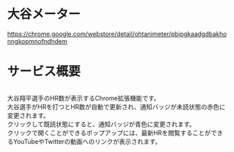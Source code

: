 # 大谷メーター

https://chrome.google.com/webstore/detail/ohtanimeter/pbipgkaadgdbakhonngkopmnofndhdem

# サービス概要

<a href="https://chrome.google.com/webstore/detail/ohtanimeter/pbipgkaadgdbakhonngkopmnofndhdem">
  <img width="0%" src="https://user-images.githubusercontent.com/72296262/125817489-b6d41532-3548-40d6-8944-24a3e9666fa8.gif" />
</a>

大谷翔平選手のHR数が表示するChrome拡張機能です。  
大谷選手がHRを打つとHR数が自動で更新され、通知バッジが未読状態の赤色に変更されます。  
クリックして既読状態にすると、通知バッジが青色に変更されます。  
クリックで開くことができるポップアップには、最新HRを閲覧することができるYouTubeやTwitterの動画へのリンクが表示されます。
